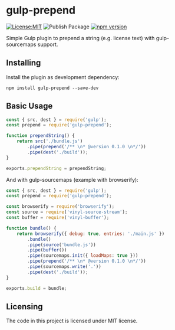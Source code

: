# gulp-prepend
[![License:MIT](https://img.shields.io/badge/License-MIT-blue.svg)](https://github.com/bGute/gulp-prepend/blob/master/LICENSE)
![Publish Package](https://github.com/bGute/gulp-prepend/workflows/Publish%20Package/badge.svg)
[![npm version](https://badge.fury.io/js/gulp-prepend.svg)](https://badge.fury.io/js/gulp-prepend)

Simple Gulp plugin to prepend a string (e.g. license text) with gulp-sourcemaps support.

## Installing
Install the plugin as development dependency:
```
npm install gulp-prepend --save-dev
```

## Basic Usage
```javascript
const { src, dest } = require('gulp');
const prepend = require('gulp-prepend');

function prependString() {
	return src('./bundle.js')
		.pipe(prepend('/** \n* @version 0.1.0 \n*/'))
		.pipe(dest('./build'));
}

exports.prependString = prependString;
```

And with gulp-sourcemaps (example with browserify):
```javascript
const { src, dest } = require('gulp');
const prepend = require('gulp-prepend');

const browserify = require('browserify');
const source = require('vinyl-source-stream');
const buffer = require('vinyl-buffer');

function bundle() {
	return browserify({ debug: true, entries: './main.js' })
		.bundle()
		.pipe(source('bundle.js'))
		.pipe(buffer())
		.pipe(sourcemaps.init({ loadMaps: true }))
		.pipe(prepend('/** \n* @version 0.1.0 \n*/'))
		.pipe(sourcemaps.write('.'))
		.pipe(dest('./build'));
}

exports.build = bundle;
```

## Licensing
The code in this project is licensed under MIT license.
